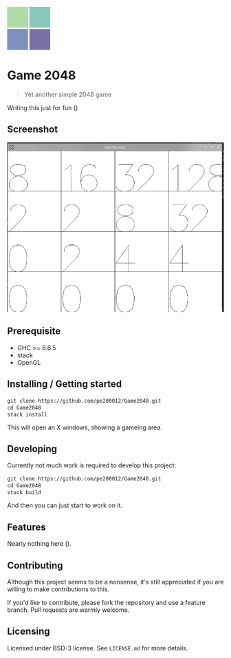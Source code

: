 ![Logo of the project](https://raw.githubusercontent.com/pe200012/Game2048/master/res/logo.png)

# Game 2048
> Yet another simple 2048 game

Writing this just for fun ()

## Screenshot
![Screen](https://raw.githubusercontent.com/pe200012/Game2048/master/res/Screen.png)

## Prerequisite

- GHC >= 8.6.5
- stack
- OpenGL

## Installing / Getting started


```shell
git clone https://github.com/pe200012/Game2048.git
cd Game2048
stack install
```

This will open an X windows, showing a gameing area.

## Developing

Currently not much work is required to develop this project:

```shell
git clone https://github.com/pe200012/Game2048.git
cd Game2048
stack build
```

And then you can just start to work on it.

## Features

Nearly nothing here ().

## Contributing

Although this project seems to be a nonsense, it's still appreciated if you are
willing to make contributions to this.

If you'd like to contribute, please fork the repository and use a feature
branch. Pull requests are warmly welcome.

## Licensing

Licensed under BSD-3 license. See `LICENSE.md` for more details.
